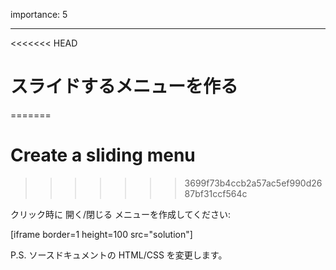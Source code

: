 importance: 5

---

<<<<<<< HEAD
# スライドするメニューを作る
=======
# Create a sliding menu
>>>>>>> 3699f73b4ccb2a57ac5ef990d2687bf31ccf564c

クリック時に 開く/閉じる メニューを作成してください:

[iframe border=1 height=100 src="solution"]

P.S. ソースドキュメントの HTML/CSS を変更します。
